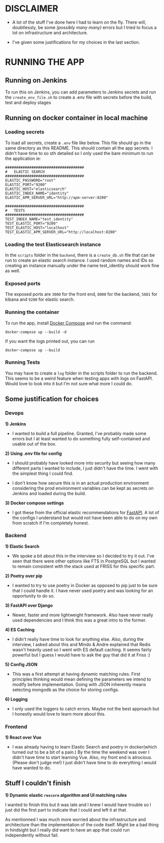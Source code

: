 # DISCLAIMER
- A lot of the stuff I've done here I had to learn on the fly. There will, doubtlessly, be some *(possibly many many)* errors but I tried to focus a lot on infrastructure and architecture.

- I've given some justifications for my choices in the last section.

# RUNNING THE APP 

## Running on Jenkins

To run this on Jenkins, you can add parameters to Jenkins secrets and run the `create_env_file.sh` to create a .env file with secrets before the build, test and deploy stages

## Running on docker container in local machine

### Loading secrets
To load all secrets, create a `.env` file like below. This file should go in the same directory as this README. This should contain all the app secrets. I didn't have time to so sth detailed so I only used the bare minimum to run the application ie:

```
####################################
#   ELASTIC SEARCH
####################################
ELASTIC_PASSWORD="root"
ELASTIC_PORT="9200"
ELASTIC_HOST="elasticsearch"
ELASTIC_INDEX_NAME="identity"
ELASTIC_APM_SERVER_URL="http://apm-server:8200"

####################################
#   TESTS
####################################
TEST_INDEX_NAME="test_identity"
TEST_ELASTIC_PORT="9200"
TEST_ELASTIC_HOST="localhost"
TEST_ELASTIC_APM_SERVER_URL="http://localhost:8200"
```

### Loading the test Elasticsearch instance
In the `scripts` folder in the `backend`, there is a `create_db.sh` file that can be run to create an elastic search instance. I used random names and IDs so creating an instance manually under the name test_identity should work fine as well.


### Exposed ports
The exposed ports are `3000` for the front end, `8000` for the backend, `5601` for kibana and `9200` for elastic search.


### Running the container
To run the app, install [Docker Compose](https://docs.docker.com/compose/install/) and run the command:
```
docker-compose up --build -d
```

If you want the logs printed out, you can run
```
docker-compose up --build
```

### Running Tests
You may have to create a `log` folder in the scripts folder to run the backend. This seems to be a weird feature when testing apps with logs on FastAPI. Would love to look into it but I'm not sure what more I could do.

## Some justification for choices

### Devops
 **1) Jenkins**
 - I wanted to build a full pipeline. Granted, I've probably made some errors but I at least wanted to do something fully self-contained and usable out of the box.

**2) Using .env file for config**
- I should probably have looked more into security but seeing how many different parts I wanted to include, I just didn't have the time. I went with the simplest thing I could find.

- I don't know how secure this is in an actual production environment considering the prod environment variables can be kept as secrets on Jenkins and loaded during the build.

**3) Docker compose settings**
- I got these from the official elastic recommendations for [FastAPI](https://github.com/elastic/elasticsearch-py/tree/main/examples/fastapi-apm). A lot of the configs I understand but would not have been able to do on my own from scratch if I'm completely honest.

### Backend

 **1) Elastic Search**
 - We spoke a bit about this in the interview so I decided to try it out. I've seen that there were other options like FTS in PostgreSQL but I wanted to remain consistent with the stack used at FRISS for this specific part.

 **2) Poetry over pip**
 - I wanted to try to use poetry in Docker as opposed to pip just to be sure that I could handle it. I have never used poetry and was looking for an opportunity to do so.

**3) FastAPI over Django**
- Newer, faster and more lightweight framework. Also have never really used dependencies and I think this was a great intro to the former.

**4) ES Caching**
- I didn't really have time to look for anything else. Also, during the interview, I asked about this and Mindo & Andre explained that Redis wasn't heavily used so I went with ES default caching. It seems fairly powerful but I guess I would have to ask the guy that did it at Friss :) 

**5) Config JSON**
- This was a first attempt at having dynamic matching rules. First principles thinking would mean defining the parameters we intend to modify before implementation. Going with JSON inherently means selecting mongodb as the choice for storing configs.

**6) Logging**
- I only used the loggers to catch errors. Maybe not the best approach but I honestly would love to learn more about this.

### Frontend
 **1) React over Vue**
 - I was already having to learn Elastic Search and poetry in docker(which turned out to be a bit of a pain.) By the time the weekend was over I didn't have time to start learning Vue. Also, my front end is atrocious. (Please don't judge me!) I just didn't have time to do everything I would have wanted to do.


## Stuff I couldn't finish

**1) Dynamic elastic `rescore` algorithm and UI matching rules**

I wanted to finish this but it was late and I knew I would have trouble so I just did the first part to indicate that I could and left it at that.

As mentionned I was much more worried about the infrastructure and architecture than the implementation of the code itself. Might be a bad thing in hindsight but I really did want to have an app that could run independently without fail.
